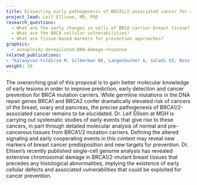 ```yaml
---
title: Dissecting early pathogenesis of BRCA1/2-associated cancer for risk prediction and prevention
project_lead: Leif Ellisen, MD, PhD
research_questions:
  - What are the early changes in cells of BRCA carrier breast tissue?
  - What are the BRCA cellular vulnerabilities?
  - What are tissue-based markers for prevention approaches?
graphics:
  - aneuploidy-deregulated-DNA-damage-response
related_publications:
- "Karaayvaz-Yildirim M, Silberman RE, Langenbucher A, Saladi SV, Ross KN, Zarcaro E, Desmond A, Yildirim M, Vivekanandan V, Ravichandran H, Mylavagnanam R, Specht MC, Ramaswamy S, Lawrence M, Amon A, Ellisen LW. Aneuploidy and a deregulated DNA damage response suggest haploinsufficiency in breast tissues of BRCA2 mutation carriers. Sci Adv. 2020 Jan 29;6(5):eaay2611. doi: [10.1126/sciadv.aay2611](https://www.doi.org/10.1126/sciadv.aay2611). PMID: [32064343](https://pubmed.ncbi.nlm.nih.gov/32064343); PMCID: PMC6989139."
weight: 30
---
```

The overarching goal of this proposal is to gain better molecular knowledge of early lesions in order to improve prediction, early detection and cancer prevention for BRCA mutation carriers. While germline mutations in the DNA repair genes BRCA1 and BRCA2 confer dramatically elevated risk of cancers of the breast, ovary and pancreas, the precise pathogenesis of BRCA1/2-associated cancer remains to be elucidated. Dr. Leif Ellisen at MGH is carrying out systematic studies of early events that give rise to these cancers, in part through detailed molecular analysis of normal and pre-cancerous tissues from BRCA1/2 mutation carriers. Defining the altered signaling and early cooperating events in this context may reveal new markers of breast cancer predisposition and new targets for prevention. Dr. Ellisen’s recently published single-cell genome analysis has revealed extensive chromosomal damage in BRCA1/2-mutant breast tissues that precedes any histological abnormalities, implying the existence of early cellular defects and associated vulnerabilities that could be exploited for cancer prevention.
